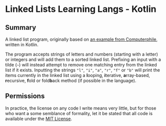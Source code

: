 Linked Lists Learning Langs - Kotlin
====================================


Summary
-------

A linked list program, originally based on [an example from Computerphile](https://www.youtube.com/watch?v=0ZEX_l0DFK0), written in Kotlin.

The program accepts strings of letters and numbers (starting with a letter) or integers and will add them to a sorted linked list. Prefixing an input with a tilde (`~`) will instead attempt to remove one matching entry from the linked list if it exists. Inputting the strings `"l"`, `"i"`, `"a"`, `"r"`, `"f"` or `"b"` will print the items currently in the linked list using a **l**ooping, **i**terative, **a**rray-based, **r**ecursive, **f**old or fold**b**ack method (if possible in the language).


Permissions
-----------

In practice, the license on any code I write means very little, but for those who want a some semblance of formality, let it be stated that all code is available under the [MIT License](https://github.com/tomdodd4598/Linked-Lists-Learning-Langs/blob/main/LICENSE.md).
